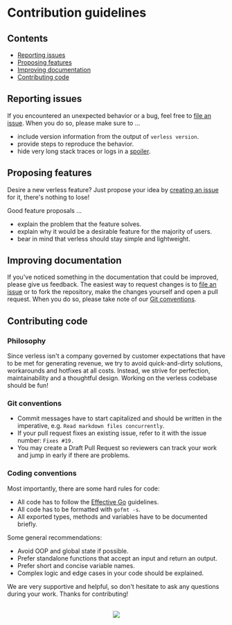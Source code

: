 # Contribution guidelines

## Contents

* [Reporting issues](#reporting-issues)
* [Proposing features](#proposing-features)
* [Improving documentation](#improving-documentation)
* [Contributing code](#contributing-code)

## Reporting issues

If you encountered an unexpected behavior or a bug, feel free to
[file an issue](https://github.com/verless/verless/issues/new). When you do so, please make sure to ...
* include version information from the output of `verless version`.
* provide steps to reproduce the behavior.
* hide very long stack traces or logs in a [spoiler](https://gist.github.com/jbsulli/03df3cdce94ee97937ebda0ffef28287).

## Proposing features

Desire a new verless feature? Just propose your idea by
[creating an issue](https://github.com/verless/verless/issues/new) for it, there's nothing to lose!

Good feature proposals ...
* explain the problem that the feature solves.
* explain why it would be a desirable feature for the majority of users.
* bear in mind that verless should stay simple and lightweight.

## Improving documentation

If you've noticed something in the documentation that could be improved, please give us feedback. The easiest way to
request changes is to [file an issue](https://github.com/verless/verless/issues/new) or to fork the repository, make the
changes yourself and open a pull request. When you do so, please take note of our [Git conventions](#git-conventions).

## Contributing code

### Philosophy

Since verless isn't a company governed by customer expectations that have to be met for generating revenue, we try to
avoid quick-and-dirty solutions, workarounds and hotfixes at all costs. Instead, we strive for perfection,
maintainability and a thoughtful design. Working on the verless codebase should be fun!

### Git conventions

* Commit messages have to start capitalized and should be written in the imperative, e.g.
`Read markdown files concurrently`.
* If your pull request fixes an existing issue, refer to it with the issue number: `Fixes #19.`
* You may create a Draft Pull Request so reviewers can track your work and jump in early if there are problems.

### Coding conventions

Most importantly, there are some hard rules for code:

* All code has to follow the [Effective Go](https://golang.org/doc/effective_go.html) guidelines.
* All code has to be formatted with `gofmt -s`.
* All exported types, methods and variables have to be documented briefly.

Some general recommendations:

* Avoid OOP and global state if possible.
* Prefer standalone functions that accept an input and return an output.
* Prefer short and concise variable names.
* Complex logic and edge cases in your code should be explained.

We are very supportive and helpful, so don't hesitate to ask any questions during your work. Thanks for contributing!

<p align="center">
<br>
<a href="https://github.com/verless/verless">
<img src="https://verless.dominikbraun.io/static/img/logo-footer-v1.0.0.png">
</a>
</p>

